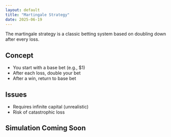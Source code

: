 ```yaml
---
layout: default
title: "Martingale Strategy"
date: 2025-06-19
---
```

The martingale strategy is a classic betting system based on doubling down after every loss.

## Concept
- You start with a base bet (e.g., $1)
- After each loss, double your bet
- After a win, return to base bet

## Issues
- Requires infinite capital (unrealistic)
- Risk of catastrophic loss

## Simulation Coming Soon
